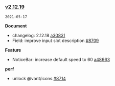 ### [v2.12.19](https://github.com/youzan/vant/compare/v2.12.18...v2.12.19)

`2021-05-17`

**Document**

- changelog: 2.12.18 [a30831](https://github.com/youzan/vant/commit/a308317f51dc0ef2bda47c767e607762b59d998a)
- Field: improve input slot description [#8709](https://github.com/youzan/vant/issues/8709)

**Feature**

- NoticeBar: increase default speed to 60 [a48663](https://github.com/youzan/vant/commit/a486630fe3fe10d8854c03817214dba82b70229e)

**perf**

- unlock @vant/icons [#8714](https://github.com/youzan/vant/issues/8714)
